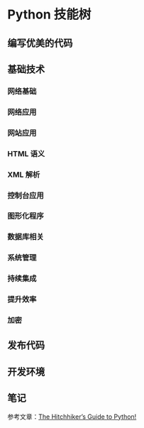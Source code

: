 # Python 技能树

## 编写优美的代码

## 基础技术

### 网络基础

### 网络应用

### 网站应用

### HTML 语义

### XML 解析

### 控制台应用

### 图形化程序

### 数据库相关

### 系统管理

### 持续集成

### 提升效率

### 加密

## 发布代码

## 开发环境

## 笔记


参考文章：[The Hitchhiker’s Guide to Python!](http://docs.python-guide.org/en/latest/)
